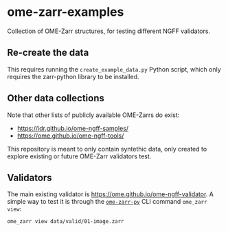 # ome-zarr-examples

Collection of OME-Zarr structures, for testing different NGFF validators.

## Re-create the data

This requires running the `create_example_data.py` Python script, which only requires
the zarr-python library to be installed.

## Other data collections

Note that other lists of publicly available OME-Zarrs do exist:

* https://idr.github.io/ome-ngff-samples/
* https://ome.github.io/ome-ngff-tools/

This repository is meant to only contain syntethic data, only created to explore existing or future OME-Zarr validators test.

## Validators

The main existing validator is https://ome.github.io/ome-ngff-validator. A
simple way to test it is through the
[`ome-zarr-py`](https://github.com/ome/ome-zarr-py) CLI command `ome_zarr
view`:
```
ome_zarr view data/valid/01-image.zarr
```
